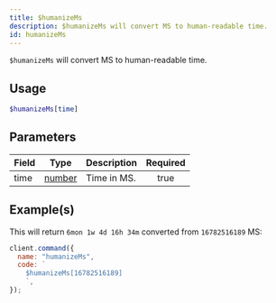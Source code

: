 ```yaml
---
title: $humanizeMs
description: $humanizeMs will convert MS to human-readable time.
id: humanizeMs
---
```


`$humanizeMs` will convert MS to human-readable time.

## Usage

```php
$humanizeMs[time]
```

## Parameters

| Field | Type                                                                                              | Description | Required |
| ----- | ------------------------------------------------------------------------------------------------- | ----------- | :------: |
| time  | [number](https://developer.mozilla.org/en-US/docs/Web/JavaScript/Reference/Global_Objects/Number) | Time in MS. |   true   |

## Example(s)

This will return `6mon 1w 4d 16h 34m` converted from `16782516189` MS:

```javascript
client.command({
  name: "humanizeMs",
  code: `
    $humanizeMs[16782516189]
    `,
});
```

